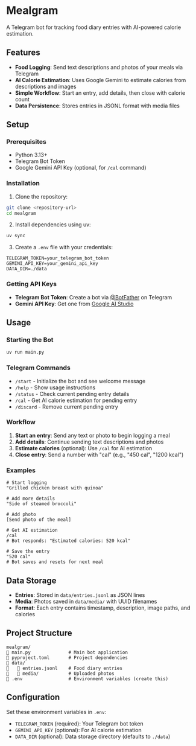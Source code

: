 # Mealgram

A Telegram bot for tracking food diary entries with AI-powered calorie estimation.

## Features

- **Food Logging**: Send text descriptions and photos of your meals via Telegram
- **AI Calorie Estimation**: Uses Google Gemini to estimate calories from descriptions and images
- **Simple Workflow**: Start an entry, add details, then close with calorie count
- **Data Persistence**: Stores entries in JSONL format with media files

## Setup

### Prerequisites

- Python 3.13+
- Telegram Bot Token
- Google Gemini API Key (optional, for `/cal` command)

### Installation

1. Clone the repository:
```bash
git clone <repository-url>
cd mealgram
```

2. Install dependencies using uv:
```bash
uv sync
```

3. Create a `.env` file with your credentials:
```env
TELEGRAM_TOKEN=your_telegram_bot_token
GEMINI_API_KEY=your_gemini_api_key
DATA_DIR=./data
```

### Getting API Keys

- **Telegram Bot Token**: Create a bot via [@BotFather](https://t.me/botfather) on Telegram
- **Gemini API Key**: Get one from [Google AI Studio](https://aistudio.google.com/)

## Usage

### Starting the Bot

```bash
uv run main.py
```

### Telegram Commands

- `/start` - Initialize the bot and see welcome message
- `/help` - Show usage instructions
- `/status` - Check current pending entry details
- `/cal` - Get AI calorie estimation for pending entry
- `/discard` - Remove current pending entry

### Workflow

1. **Start an entry**: Send any text or photo to begin logging a meal
2. **Add details**: Continue sending text descriptions and photos
3. **Estimate calories** (optional): Use `/cal` for AI estimation
4. **Close entry**: Send a number with "cal" (e.g., "450 cal", "1200 kcal")

### Examples

```
# Start logging
"Grilled chicken breast with quinoa"

# Add more details
"Side of steamed broccoli"

# Add photo
[Send photo of the meal]

# Get AI estimation
/cal
# Bot responds: "Estimated calories: 520 kcal"

# Save the entry
"520 cal"
# Bot saves and resets for next meal
```

## Data Storage

- **Entries**: Stored in `data/entries.jsonl` as JSON lines
- **Media**: Photos saved in `data/media/` with UUID filenames
- **Format**: Each entry contains timestamp, description, image paths, and calories

## Project Structure

```
mealgram/
   main.py              # Main bot application
   pyproject.toml       # Project dependencies
   data/
      entries.jsonl    # Food diary entries
      media/           # Uploaded photos
   .env                 # Environment variables (create this)
```

## Configuration

Set these environment variables in `.env`:

- `TELEGRAM_TOKEN` (required): Your Telegram bot token
- `GEMINI_API_KEY` (optional): For AI calorie estimation
- `DATA_DIR` (optional): Data storage directory (defaults to `./data`)